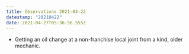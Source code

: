 ```yaml
---
title: Observations 2021-04-22
datestamp: "20210422"
date: 2021-04-27T05:36:56.555Z
---
```

- Getting an oil change at a non-franchise local joint from a kind, older mechanic.